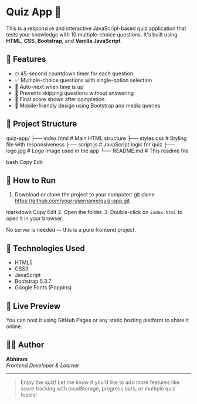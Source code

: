 # Quiz App 🧠

This is a responsive and interactive JavaScript-based quiz application that tests your knowledge with 10 multiple-choice questions. It's built using **HTML**, **CSS**, **Bootstrap**, and **Vanilla JavaScript**.

## 🌟 Features

- ⏱ 45-second countdown timer for each question
- ✅ Multiple-choice questions with single-option selection
- 🔄 Auto-next when time is up
- 🚫 Prevents skipping questions without answering
- 🧾 Final score shown after completion
- 📱 Mobile-friendly design using Bootstrap and media queries

## 📂 Project Structure

quiz-app/
├── index.html # Main HTML structure
├── styles.css # Styling file with responsiveness
├── script.js # JavaScript logic for quiz
├── logo.jpg # Logo image used in the app
└── README.md # This readme file

bash
Copy
Edit

## 🔧 How to Run

1. Download or clone the project to your computer:
git clone https://github.com/your-username/quiz-app.git

markdown
Copy
Edit
2. Open the folder.
3. Double-click on `index.html` to open it in your browser.

No server is needed — this is a pure frontend project.

## 📌 Technologies Used

- HTML5
- CSS3
- JavaScript
- Bootstrap 5.3.7
- Google Fonts (Poppins)

## 🚀 Live Preview

You can host it using GitHub Pages or any static hosting platform to share it online.

## 👨‍💻 Author

**Abhiram**  
*Frontend Developer & Learner*

---

> Enjoy the quiz! Let me know if you'd like to add more features like score tracking with localStorage, progress bars, or multiple quiz topics!
